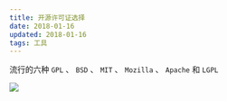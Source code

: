 ```yaml
---
title: 开源许可证选择
date: 2018-01-16
updated: 2018-01-16
tags: 工具
---
```


流行的六种
`GPL` 、 `BSD` 、 `MIT` 、 `Mozilla` 、 `Apache` 和 `LGPL`

![](/images/free_software_licenses.png)
